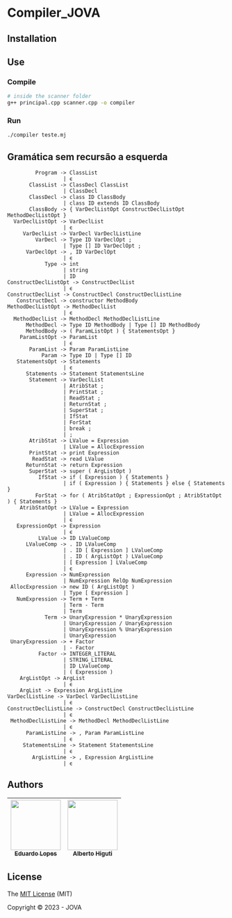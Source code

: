 # Compiler_JOVA

## Installation

## Use

### Compile

```bash
# inside the scanner folder
g++ principal.cpp scanner.cpp -o compiler
```

### Run

```bash
./compiler teste.mj
```
## Gramática sem recursão a esquerda

             Program -> ClassList
                      | ϵ
           ClassList -> ClassDecl ClassList
                      | ClassDecl
           ClassDecl -> class ID ClassBody
                      | class ID extends ID ClassBody
           ClassBody -> { VarDeclListOpt ConstructDeclListOpt MethodDeclListOpt }
      VarDeclListOpt -> VarDeclList
                      | ϵ
         VarDeclList -> VarDecl VarDeclListLine
             VarDecl -> Type ID VarDeclOpt ;
                      | Type [] ID VarDeclOpt ;
          VarDeclOpt -> , ID VarDeclOpt
                      | ϵ
                Type -> int
                      | string
                      | ID
    ConstructDeclListOpt -> ConstructDeclList
                      | ϵ
    ConstructDeclList -> ConstructDecl ConstructDeclListLine
       ConstructDecl -> constructor MethodBody
    MethodDeclListOpt -> MethodDeclList
                      | ϵ
      MethodDeclList -> MethodDecl MethodDeclListLine
          MethodDecl -> Type ID MethodBody | Type [] ID MethodBody
          MethodBody -> ( ParamListOpt ) { StatementsOpt }
        ParamListOpt -> ParamList
                      | ϵ
           ParamList -> Param ParamListLine
               Param -> Type ID | Type [] ID
       StatementsOpt -> Statements
                      | ϵ
          Statements -> Statement StatementsLine
           Statement -> VarDeclList
                      | AtribStat ;
                      | PrintStat ;
                      | ReadStat ;
                      | ReturnStat ;
                      | SuperStat ;
                      | IfStat
                      | ForStat
                      | break ;
                      | ;
           AtribStat -> LValue = Expression
                      | LValue = AllocExpression
           PrintStat -> print Expression
            ReadStat -> read LValue
          ReturnStat -> return Expression
           SuperStat -> super ( ArgListOpt )
              IfStat -> if ( Expression ) { Statements }
                      | if ( Expression ) { Statements } else { Statements }
             ForStat -> for ( AtribStatOpt ; ExpressionOpt ; AtribStatOpt ) { Statements }
        AtribStatOpt -> LValue = Expression
                      | LValue = AllocExpression
                      | ϵ
       ExpressionOpt -> Expression
                      | ϵ
              LValue -> ID LValueComp
          LValueComp -> . ID LValueComp
                      | . ID [ Expression ] LValueComp
                      | . ID ( ArgListOpt ) LValueComp
                      | [ Expression ] LValueComp
                      | ϵ
          Expression -> NumExpression
                      | NumExpression RelOp NumExpression
     AllocExpression -> new ID ( ArgListOpt )
                      | Type [ Expression ]
       NumExpression -> Term + Term
                      | Term - Term
                      | Term
                Term -> UnaryExpression * UnaryExpression
                      | UnaryExpression / UnaryExpression
                      | UnaryExpression % UnaryExpression
                      | UnaryExpression
     UnaryExpression -> + Factor
                      | - Factor
              Factor -> INTEGER_LITERAL
                      | STRING_LITERAL
                      | ID LValueComp
                      | ( Expression )
        ArgListOpt -> ArgList
                      | ϵ
        ArgList -> Expression ArgListLine
    VarDeclListLine -> VarDecl VarDeclListLine
                      | ϵ
    ConstructDeclListLine -> ConstructDecl ConstructDeclListLine
                      | ϵ
     MethodDeclListLine -> MethodDecl MethodDeclListLine
                      | ϵ
          ParamListLine -> , Param ParamListLine
                      | ϵ
         StatementsLine -> Statement StatementsLine
                      | ϵ
            ArgListLine -> , Expression ArgListLine
                      | ϵ


## Authors

|  [<img src="https://github.com/edu010101.png?size=460&u=071f7791bb03f8e102d835bdb9c2f0d3d24e8a34&v=4" width=115><br><sub>Eduardo Lopes</sub>](https://github.com/edu010101) |  [<img src="https://github.com/albertohiguti.png?size=460&u=071f7791bb03f8e102d835bdb9c2f0d3d24e8a34&v=4" width=115><br><sub>Alberto Higuti</sub>](https://github.com/albertohiguti) 
| :---: | :---: |

## License
The [MIT License]() (MIT)

Copyright :copyright: 2023 - JOVA

